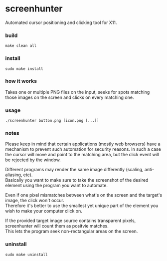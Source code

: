 # screenhunter
Automated cursor positioning and clicking tool for X11.

### build
`make clean all`

### install
`sudo make install`

### how it works
Takes one or multiple PNG files on the input, seeks for spots matching those images on the screen and clicks on every matching one.

### usage
`./screenhunter button.png [icon.png [...]]`

### notes
Please keep in mind that certain applications (mostly web browsers) have a mechanism to prevent such automation for security reasons.
In such a case the cursor will move and point to the matching area, but the click event will be rejected by the window.

Different programs may render the same image differently (scaling, anti-aliasing, etc).  
Basically you want to make sure to take the screenshot of the desired element using the program you want to automate.

Even if one pixel mismatches between what's on the screen and the target's image, the click won't occur.  
Therefore it's better to use the smallest yet unique part of the element you wish to make your computer click on.

If the provided target image source contains transparent pixels, screenhunter will count them as positvie matches.  
This lets the program seek non-rectangular areas on the screen.

### uninstall
`sudo make uninstall`
